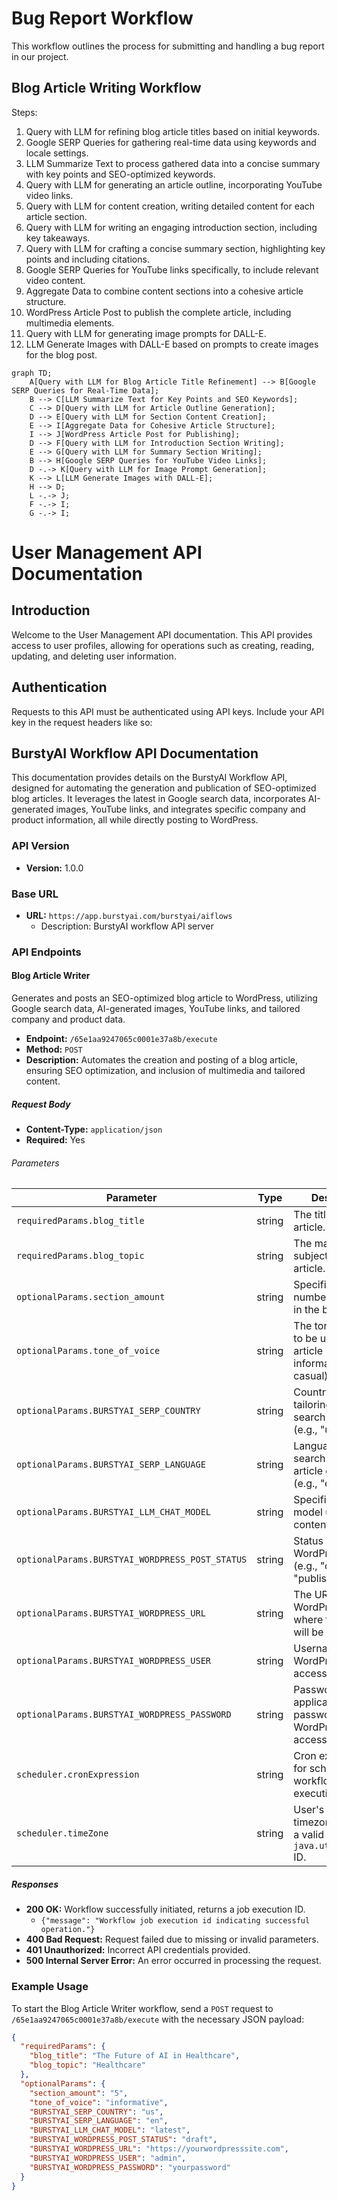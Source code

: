 # Bug Report Workflow

This workflow outlines the process for submitting and handling a bug report in our project.

## Blog Article Writing Workflow
Steps:
1. Query with LLM for refining blog article titles based on initial keywords.
2. Google SERP Queries for gathering real-time data using keywords and locale settings.
3. LLM Summarize Text to process gathered data into a concise summary with key points and SEO-optimized keywords.
4. Query with LLM for generating an article outline, incorporating YouTube video links.
5. Query with LLM for content creation, writing detailed content for each article section.
6. Query with LLM for writing an engaging introduction section, including key takeaways.
7. Query with LLM for crafting a concise summary section, highlighting key points and including citations.
8. Google SERP Queries for YouTube links specifically, to include relevant video content.
9. Aggregate Data to combine content sections into a cohesive article structure.
10. WordPress Article Post to publish the complete article, including multimedia elements.
11. Query with LLM for generating image prompts for DALL-E.
12. LLM Generate Images with DALL-E based on prompts to create images for the blog post.

```mermaid
graph TD;
    A[Query with LLM for Blog Article Title Refinement] --> B[Google SERP Queries for Real-Time Data];
    B --> C[LLM Summarize Text for Key Points and SEO Keywords];
    C --> D[Query with LLM for Article Outline Generation];
    D --> E[Query with LLM for Section Content Creation];
    E --> I[Aggregate Data for Cohesive Article Structure];
    I --> J[WordPress Article Post for Publishing];
    D --> F[Query with LLM for Introduction Section Writing];
    E --> G[Query with LLM for Summary Section Writing];
    B --> H[Google SERP Queries for YouTube Video Links];
    D -.-> K[Query with LLM for Image Prompt Generation];
    K --> L[LLM Generate Images with DALL-E];
    H --> D;
    L -.-> J;
    F -.-> I;
    G -.-> I;

```

# User Management API Documentation

## Introduction

Welcome to the User Management API documentation. This API provides access to user profiles, allowing for operations such as creating, reading, updating, and deleting user information.

## Authentication

Requests to this API must be authenticated using API keys. Include your API key in the request headers like so:


## BurstyAI Workflow API Documentation

This documentation provides details on the BurstyAI Workflow API, designed for automating the generation and publication of SEO-optimized blog articles. It leverages the latest in Google search data, incorporates AI-generated images, YouTube links, and integrates specific company and product information, all while directly posting to WordPress.

### API Version

- **Version:** 1.0.0

### Base URL

- **URL:** `https://app.burstyai.com/burstyai/aiflows`
  - Description: BurstyAI workflow API server

### API Endpoints

#### Blog Article Writer

Generates and posts an SEO-optimized blog article to WordPress, utilizing Google search data, AI-generated images, YouTube links, and tailored company and product data.

- **Endpoint:** `/65e1aa9247065c0001e37a8b/execute`
- **Method:** `POST`
- **Description:** Automates the creation and posting of a blog article, ensuring SEO optimization, and inclusion of multimedia and tailored content.

##### Request Body

- **Content-Type:** `application/json`
- **Required:** Yes

###### Parameters

| Parameter                          | Type    | Description                                                                                      |
|------------------------------------|---------|--------------------------------------------------------------------------------------------------|
| `requiredParams.blog_title`        | string  | The title of the blog article.                                                                   |
| `requiredParams.blog_topic`        | string  | The main topic or subject of the blog article.                                                   |
| `optionalParams.section_amount`    | string  | Specifies the number of sections in the blog article.                                            |
| `optionalParams.tone_of_voice`     | string  | The tone of voice to be used in the article (e.g., informative, casual).                         |
| `optionalParams.BURSTYAI_SERP_COUNTRY` | string  | Country code for tailoring Google search results (e.g., "us", "uk").                             |
| `optionalParams.BURSTYAI_SERP_LANGUAGE` | string  | Language code for search results and article generation (e.g., "en", "es").                      |
| `optionalParams.BURSTYAI_LLM_CHAT_MODEL` | string  | Specifies the LLM model used for content generation.                                             |
| `optionalParams.BURSTYAI_WORDPRESS_POST_STATUS` | string  | Status of the WordPress post (e.g., "draft", "publish").                                         |
| `optionalParams.BURSTYAI_WORDPRESS_URL` | string  | The URL of the WordPress site where the article will be posted.                                  |
| `optionalParams.BURSTYAI_WORDPRESS_USER` | string  | Username for WordPress site access.                                                              |
| `optionalParams.BURSTYAI_WORDPRESS_PASSWORD` | string  | Password or application password for WordPress site access.                                      |
| `scheduler.cronExpression`         | string  | Cron expression for scheduling the workflow execution.                                           |
| `scheduler.timeZone`               | string  | User's browser timezone, must be a valid `java.util.TimeZone` ID.                                |

##### Responses

- **200 OK:** Workflow successfully initiated, returns a job execution ID.
  - `{"message": "Workflow job execution id indicating successful operation."}`
- **400 Bad Request:** Request failed due to missing or invalid parameters.
- **401 Unauthorized:** Incorrect API credentials provided.
- **500 Internal Server Error:** An error occurred in processing the request.

### Example Usage

To start the Blog Article Writer workflow, send a `POST` request to `/65e1aa9247065c0001e37a8b/execute` with the necessary JSON payload:

```json
{
  "requiredParams": {
    "blog_title": "The Future of AI in Healthcare",
    "blog_topic": "Healthcare"
  },
  "optionalParams": {
    "section_amount": "5",
    "tone_of_voice": "informative",
    "BURSTYAI_SERP_COUNTRY": "us",
    "BURSTYAI_SERP_LANGUAGE": "en",
    "BURSTYAI_LLM_CHAT_MODEL": "latest",
    "BURSTYAI_WORDPRESS_POST_STATUS": "draft",
    "BURSTYAI_WORDPRESS_URL": "https://yourwordpresssite.com",
    "BURSTYAI_WORDPRESS_USER": "admin",
    "BURSTYAI_WORDPRESS_PASSWORD": "yourpassword"
  }
}

